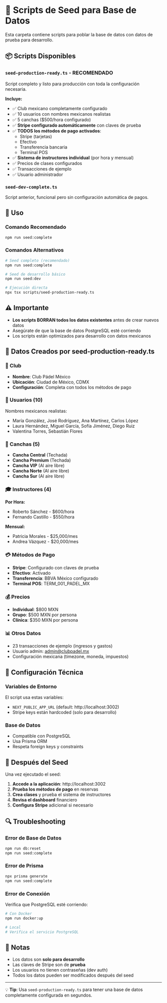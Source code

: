 # 🌱 Scripts de Seed para Base de Datos

Esta carpeta contiene scripts para poblar la base de datos con datos de prueba para desarrollo.

## 📦 Scripts Disponibles

### `seed-production-ready.ts` - **RECOMENDADO**
Script completo y listo para producción con toda la configuración necesaria.

**Incluye:**
- ✅ Club mexicano completamente configurado
- ✅ 10 usuarios con nombres mexicanos realistas
- ✅ 5 canchas ($500/hora configurado)
- ✅ **Stripe configurado automáticamente** con claves de prueba
- ✅ **TODOS los métodos de pago activados**:
  - Stripe (tarjetas)
  - Efectivo
  - Transferencia bancaria
  - Terminal POS
- ✅ **Sistema de instructores individual** (por hora y mensual)
- ✅ Precios de clases configurados
- ✅ Transacciones de ejemplo
- ✅ Usuario administrador

### `seed-dev-complete.ts`
Script anterior, funcional pero sin configuración automática de pagos.

## 🚀 Uso

### Comando Recomendado
```bash
npm run seed:complete
```

### Comandos Alternativos
```bash
# Seed completo (recomendado)
npm run seed:complete

# Seed de desarrollo básico
npm run seed:dev

# Ejecución directa
npx tsx scripts/seed-production-ready.ts
```

## ⚠️ Importante

- **Los scripts BORRAN todos los datos existentes** antes de crear nuevos datos
- Asegúrate de que la base de datos PostgreSQL esté corriendo
- Los scripts están optimizados para desarrollo con datos mexicanos

## 🎯 Datos Creados por seed-production-ready.ts

### 🏢 Club
- **Nombre**: Club Pádel México
- **Ubicación**: Ciudad de México, CDMX
- **Configuración**: Completa con todos los métodos de pago

### 👥 Usuarios (10)
Nombres mexicanos realistas:
- María González, José Rodríguez, Ana Martínez, Carlos López
- Laura Hernández, Miguel García, Sofía Jiménez, Diego Ruiz
- Valentina Torres, Sebastián Flores

### 🎾 Canchas (5)
- **Cancha Central** (Techada)
- **Cancha Premium** (Techada) 
- **Cancha VIP** (Al aire libre)
- **Cancha Norte** (Al aire libre)
- **Cancha Sur** (Al aire libre)

### 🎓 Instructores (4)
**Por Hora:**
- Roberto Sánchez - $600/hora
- Fernando Castillo - $550/hora

**Mensual:**
- Patricia Morales - $25,000/mes
- Andrea Vázquez - $20,000/mes

### 💳 Métodos de Pago
- **Stripe**: Configurado con claves de prueba
- **Efectivo**: Activado
- **Transferencia**: BBVA México configurado
- **Terminal POS**: TERM_001_PADEL_MX

### 💰 Precios
- **Individual**: $800 MXN
- **Grupo**: $500 MXN por persona
- **Clínica**: $350 MXN por persona

### 📊 Otros Datos
- 23 transacciones de ejemplo (ingresos y gastos)
- Usuario admin: admin@clubpadel.mx
- Configuración mexicana (timezone, moneda, impuestos)

## 🔧 Configuración Técnica

### Variables de Entorno
El script usa estas variables:
- `NEXT_PUBLIC_APP_URL` (default: http://localhost:3002)
- Stripe keys están hardcoded (solo para desarrollo)

### Base de Datos
- Compatible con PostgreSQL
- Usa Prisma ORM
- Respeta foreign keys y constraints

## 🎨 Después del Seed

Una vez ejecutado el seed:

1. **Accede a la aplicación**: http://localhost:3002
2. **Prueba los métodos de pago** en reservas
3. **Crea clases** y prueba el sistema de instructores
4. **Revisa el dashboard** financiero
5. **Configura Stripe** adicional si necesario

## 🔍 Troubleshooting

### Error de Base de Datos
```bash
npm run db:reset
npm run seed:complete
```

### Error de Prisma
```bash
npx prisma generate
npm run seed:complete
```

### Error de Conexión
Verifica que PostgreSQL esté corriendo:
```bash
# Con Docker
npm run docker:up

# Local
# Verifica el servicio PostgreSQL
```

## 📝 Notas

- Los datos son **solo para desarrollo**
- Las claves de Stripe son de **prueba**
- Los usuarios no tienen contraseñas (dev auth)
- Todos los datos pueden ser modificados después del seed

---

💡 **Tip**: Usa `seed-production-ready.ts` para tener una base de datos completamente configurada en segundos.
